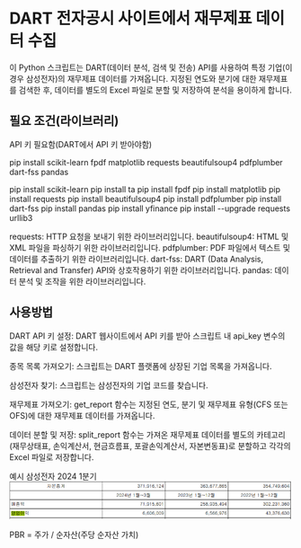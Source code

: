 # DART 전자공시 사이트에서 재무제표 데이터 수집

이 Python 스크립트는 DART(데이터 분석, 검색 및 전송) API를 사용하여 특정 기업(이 경우 삼성전자)의 재무제표 데이터를 가져옵니다. 지정된 연도와 분기에 대한 재무제표를 검색한 후, 데이터를 별도의 Excel 파일로 분할 및 저장하여 분석을 용이하게 합니다.

## 필요 조건(라이브러리)

API 키 필요함(DART에서 API 키 받아야함)

pip install scikit-learn fpdf matplotlib requests beautifulsoup4 pdfplumber dart-fss pandas

pip install scikit-learn
pip install ta
pip install fpdf
pip install matplotlib
pip install requests
pip install beautifulsoup4
pip install pdfplumber
pip install dart-fss
pip install pandas
pip install yfinance
pip install --upgrade requests urllib3



requests: HTTP 요청을 보내기 위한 라이브러리입니다.
beautifulsoup4: HTML 및 XML 파일을 파싱하기 위한 라이브러리입니다.
pdfplumber: PDF 파일에서 텍스트 및 데이터를 추출하기 위한 라이브러리입니다.
dart-fss: DART (Data Analysis, Retrieval and Transfer) API와 상호작용하기 위한 라이브러리입니다.
pandas: 데이터 분석 및 조작을 위한 라이브러리입니다.

## 사용방법

DART API 키 설정:
DART 웹사이트에서 API 키를 받아 스크립트 내 api_key 변수의 값을 해당 키로 설정합니다.

종목 목록 가져오기:
스크립트는 DART 플랫폼에 상장된 기업 목록을 가져옵니다.

삼성전자 찾기:
스크립트는 삼성전자의 기업 코드를 찾습니다.

재무제표 가져오기:
get_report 함수는 지정된 연도, 분기 및 재무제표 유형(CFS 또는 OFS)에 대한 재무제표 데이터를 가져옵니다.

데이터 분할 및 저장:
split_report 함수는 가져온 재무제표 데이터를 별도의 카테고리(재무상태표, 손익계산서, 현금흐름표, 포괄손익계산서, 자본변동표)로 분할하고 각각의 Excel 파일로 저장합니다.

예시 삼성전자 2024 1분기
![img.png](img.png)

PBR = 주가 / 순자산(주당 순자산 가치)